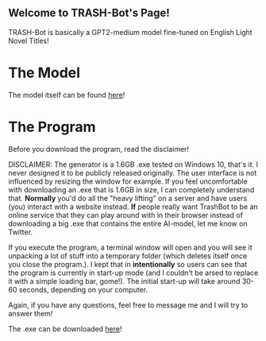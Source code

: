 ## Welcome to TRASH-Bot's Page!

TRASH-Bot is basically a GPT2-medium model fine-tuned on English Light Novel Titles!

# The Model

The model itself can be found [here](https://huggingface.co/Fabby/gpt2-english-light-novel-titles/tree/main)!

# The Program

Before you download the program, read the disclaimer!

DISCLAIMER: The generator is a 1.6GB .exe tested on Windows 10, that's it. I never designed it to be publicly released originally.
The user interface is not influenced by resizing the window for example. If you feel uncomfortable with downloading an .exe that is 1.6GB in size, I can completely understand that. **Normally** you'd do all the "heavy lifting" on a server and have users (you) interact with a website instead. **If** people really want TrashBot to be an online service that they can play around with in their browser instead of downloading a big .exe that contains the entire AI-model, let me know on Twitter.

If you execute the program, a terminal window will open and you will see it unpacking a lot of stuff into a temporary folder (which deletes itself once you close the program.). I kept that in __intentionally__ so users can see that the program is currently in start-up mode (and I couldn't be arsed to replace it with a simple loading bar, gome!).
The initial start-up will take around 30-60 seconds, depending on your computer.

Again, if you have any questions, feel free to message me and I will try to answer them!

The .exe can be downloaded [here](https://mega.nz/folder/BCZE3bxT#UbxrxNt4BfOheOQ2rLNRiA)!
